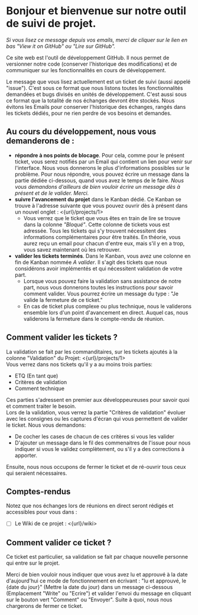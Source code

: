 # Bonjour et bienvenue sur notre outil de suivi de projet.

_Si vous lisez ce message depuis vos emails, merci de cliquer sur le lien en bas "View it on GitHub" ou "Lire sur GitHub"._

Ce site web est l'outil de développement GitHub. Il nous permet de versionner notre code (conserver l'historique des modifications) et de communiquer sur les fonctionnalités en cours de développement.

Le message que vous lisez actuellement est un ticket de suivi (aussi appelé "issue"). C'est sous ce format que nous listons toutes les fonctionnalités demandées et bugs divisés en unités de développement. C'est aussi sous ce format que la totalité de nos échanges devront être stockés. Nous évitons les Emails pour conserver l'historique des échanges, rangés dans les tickets dédiés, pour ne rien perdre de vos besoins et demandes.

## Au cours du développement, nous vous demanderons de :

- **répondre à nos points de blocage**. Pour cela, comme pour le présent ticket, vous serez notifiés par un Email qui contient un lien pour venir sur l'interface. Nous vous donnerons le plus d'informations possibles sur le problème. Pour nous répondre, vous pouvez écrire un message dans la partie dédiée ci-dessous, quand vous avez le temps de le faire. *Nous vous demandons d'ailleurs de bien vouloir écrire un message dès à présent et de le valider. Merci.*
- **suivre l'avancement du projet** dans le Kanban dédié. Ce Kanban se trouve à l'adresse suivante que vous pouvez ouvrir dès à présent dans un nouvel onglet : <{url}/projects/1>
    + Vous verrez que le ticket que vous êtes en train de lire se trouve dans la colonne *"Bloqué"*. Cette colonne de tickets vous est adressée. Tous les tickets qui s'y trouvent nécessitent des informations complémentaires pour être traités. En théorie, vous aurez reçu un email pour chacun d'entre eux, mais s'il y en a trop, vous savez maintenant où les retrouver.
- **valider les tickets terminés**. Dans le Kanban, vous avez une colonne en fin de Kanban nommée *A valider*. Il s'agit des tickets que nous considérons avoir implémentés et qui nécessitent validation de votre part.
  + Lorsque vous pouvez faire la validation sans assistance de notre part, nous vous donnerons toutes les instructions pour savoir comment valider. Vous pourrez écrire un message du type : "Je valide la fermeture de ce ticket."
  + En cas de ticket plus complexe ou plus technique, nous le validerons ensemble lors d'un point d'avancement en direct. Auquel cas, nous validerons la fermeture dans le compte-rendu de réunion.

## Comment valider les tickets ?

La validation se fait par les commanditaires, sur les tickets ajoutés à la colonne "Validation" du Projet: <{url}/projects/1>  
Vous verrez dans nos tickets qu'il y a au moins trois parties:

- ETQ (En tant que)
- Critères de validation
- Comment technique

Ces parties s'adressent en premier aux développeureuses pour savoir quoi et comment traiter le besoin.  
Lors de la validation, vous verrez la partie "Critères de validation" évoluer avec les consignes ou les captures d'écran qui vous permettent de valider le ticket. Nous vous demandons: 

- De cocher les cases de chacun de ces critères si vous les valider
- D'ajouter un message dans le fil des commenaitres de l'issue pour nous indiquer si vous le validez complètement, ou s'il y a des corrections à apporter.

Ensuite, nous nous occupons de fermer le ticket et de ré-ouvrir tous ceux qui seraient nécessaires.  

## Comptes-rendus

Notez que nos échanges lors de réunions en direct seront rédigés et accessibles pour vous dans :

- [ ] Le Wiki de ce projet : <{url}/wiki>


## Comment valider ce ticket ?

Ce ticket est particulier, sa validation se fait par chaque nouvelle personne qui entre sur le projet.  

Merci de bien vouloir nous indiquer que vous avez lu et approuvé à la date d'aujourd'hui ce mode de fonctionnement en écrivant : "lu et approuvé, le {date du jour}" (Mettre la date du jour) dans un message ci-dessous (Emplacement "Write" ou "Ecrire") et valider l'envoi du message en cliquant sur le bouton vert "Comment" ou "Envoyer".
Suite à quoi, nous nous chargerons de fermer ce ticket.

